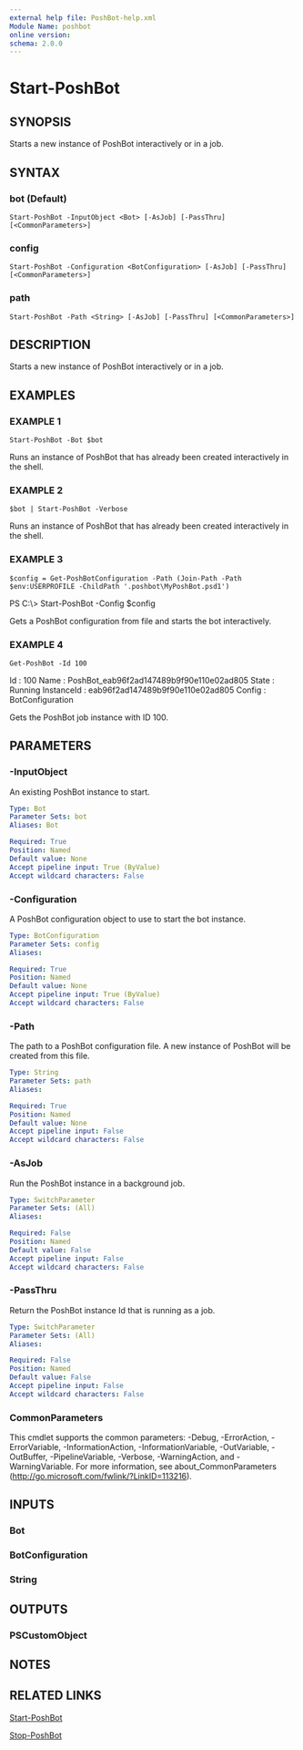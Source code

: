 ```yaml
---
external help file: PoshBot-help.xml
Module Name: poshbot
online version:
schema: 2.0.0
---
```


# Start-PoshBot

## SYNOPSIS
Starts a new instance of PoshBot interactively or in a job.

## SYNTAX

### bot (Default)
```
Start-PoshBot -InputObject <Bot> [-AsJob] [-PassThru] [<CommonParameters>]
```

### config
```
Start-PoshBot -Configuration <BotConfiguration> [-AsJob] [-PassThru] [<CommonParameters>]
```

### path
```
Start-PoshBot -Path <String> [-AsJob] [-PassThru] [<CommonParameters>]
```

## DESCRIPTION
Starts a new instance of PoshBot interactively or in a job.

## EXAMPLES

### EXAMPLE 1
```
Start-PoshBot -Bot $bot
```

Runs an instance of PoshBot that has already been created interactively in the shell.

### EXAMPLE 2
```
$bot | Start-PoshBot -Verbose
```

Runs an instance of PoshBot that has already been created interactively in the shell.

### EXAMPLE 3
```
$config = Get-PoshBotConfiguration -Path (Join-Path -Path $env:USERPROFILE -ChildPath '.poshbot\MyPoshBot.psd1')
```

PS C:\\\> Start-PoshBot -Config $config

Gets a PoshBot configuration from file and starts the bot interactively.

### EXAMPLE 4
```
Get-PoshBot -Id 100
```

Id         : 100
Name       : PoshBot_eab96f2ad147489b9f90e110e02ad805
State      : Running
InstanceId : eab96f2ad147489b9f90e110e02ad805
Config     : BotConfiguration

Gets the PoshBot job instance with ID 100.

## PARAMETERS

### -InputObject
An existing PoshBot instance to start.

```yaml
Type: Bot
Parameter Sets: bot
Aliases: Bot

Required: True
Position: Named
Default value: None
Accept pipeline input: True (ByValue)
Accept wildcard characters: False
```

### -Configuration
A PoshBot configuration object to use to start the bot instance.

```yaml
Type: BotConfiguration
Parameter Sets: config
Aliases:

Required: True
Position: Named
Default value: None
Accept pipeline input: True (ByValue)
Accept wildcard characters: False
```

### -Path
The path to a PoshBot configuration file.
A new instance of PoshBot will be created from this file.

```yaml
Type: String
Parameter Sets: path
Aliases:

Required: True
Position: Named
Default value: None
Accept pipeline input: False
Accept wildcard characters: False
```

### -AsJob
Run the PoshBot instance in a background job.

```yaml
Type: SwitchParameter
Parameter Sets: (All)
Aliases:

Required: False
Position: Named
Default value: False
Accept pipeline input: False
Accept wildcard characters: False
```

### -PassThru
Return the PoshBot instance Id that is running as a job.

```yaml
Type: SwitchParameter
Parameter Sets: (All)
Aliases:

Required: False
Position: Named
Default value: False
Accept pipeline input: False
Accept wildcard characters: False
```

### CommonParameters
This cmdlet supports the common parameters: -Debug, -ErrorAction, -ErrorVariable, -InformationAction, -InformationVariable, -OutVariable, -OutBuffer, -PipelineVariable, -Verbose, -WarningAction, and -WarningVariable. For more information, see about_CommonParameters (http://go.microsoft.com/fwlink/?LinkID=113216).

## INPUTS

### Bot
### BotConfiguration
### String
## OUTPUTS

### PSCustomObject
## NOTES

## RELATED LINKS

[Start-PoshBot]()

[Stop-PoshBot]()

